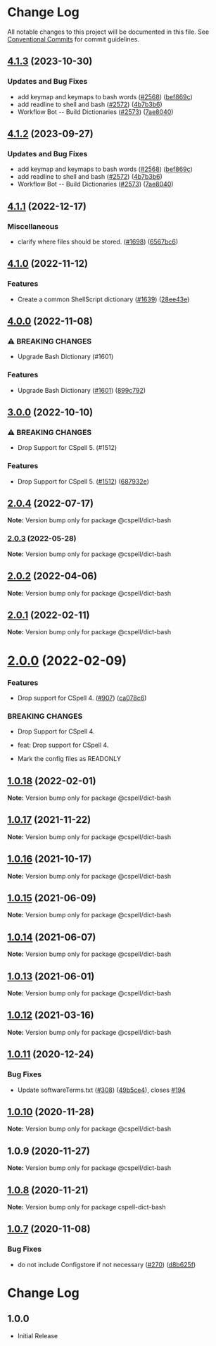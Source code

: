 # Change Log

All notable changes to this project will be documented in this file.
See [Conventional Commits](https://conventionalcommits.org) for commit guidelines.

## [4.1.3](https://github.com/mwarres/cspell-dicts/compare/@cspell/dict-bash-v4.1.2...@cspell/dict-bash@4.1.3) (2023-10-30)


### Updates and Bug Fixes

* add keymap and keymaps to bash words ([#2568](https://github.com/mwarres/cspell-dicts/issues/2568)) ([bef869c](https://github.com/mwarres/cspell-dicts/commit/bef869c78de50e549a23832f57892b071ab1f7c9))
* add readline to shell and bash ([#2572](https://github.com/mwarres/cspell-dicts/issues/2572)) ([4b7b3b6](https://github.com/mwarres/cspell-dicts/commit/4b7b3b6930a392fd22192ddf5884538410ca20fb))
* Workflow Bot -- Build Dictionaries ([#2573](https://github.com/mwarres/cspell-dicts/issues/2573)) ([7ae8040](https://github.com/mwarres/cspell-dicts/commit/7ae8040a41ace6e7b011652eda0d96d89a490f52))

## [4.1.2](https://github.com/streetsidesoftware/cspell-dicts/compare/@cspell/dict-bash@4.1.1...@cspell/dict-bash@4.1.2) (2023-09-27)


### Updates and Bug Fixes

* add keymap and keymaps to bash words ([#2568](https://github.com/streetsidesoftware/cspell-dicts/issues/2568)) ([bef869c](https://github.com/streetsidesoftware/cspell-dicts/commit/bef869c78de50e549a23832f57892b071ab1f7c9))
* add readline to shell and bash ([#2572](https://github.com/streetsidesoftware/cspell-dicts/issues/2572)) ([4b7b3b6](https://github.com/streetsidesoftware/cspell-dicts/commit/4b7b3b6930a392fd22192ddf5884538410ca20fb))
* Workflow Bot -- Build Dictionaries ([#2573](https://github.com/streetsidesoftware/cspell-dicts/issues/2573)) ([7ae8040](https://github.com/streetsidesoftware/cspell-dicts/commit/7ae8040a41ace6e7b011652eda0d96d89a490f52))

## [4.1.1](https://github.com/streetsidesoftware/cspell-dicts/compare/@cspell/dict-bash@4.1.0...@cspell/dict-bash@4.1.1) (2022-12-17)


### Miscellaneous

* clarify where files should be stored. ([#1698](https://github.com/streetsidesoftware/cspell-dicts/issues/1698)) ([6567bc6](https://github.com/streetsidesoftware/cspell-dicts/commit/6567bc62130404cb32945bdcc3bf07316c839396))

## [4.1.0](https://github.com/streetsidesoftware/cspell-dicts/compare/@cspell/dict-bash@4.0.0...@cspell/dict-bash@4.1.0) (2022-11-12)


### Features

* Create a common ShellScript dictionary ([#1639](https://github.com/streetsidesoftware/cspell-dicts/issues/1639)) ([28ee43e](https://github.com/streetsidesoftware/cspell-dicts/commit/28ee43ef4787db13fc304f8be47cc0f8a9e76eab))

## [4.0.0](https://github.com/streetsidesoftware/cspell-dicts/compare/@cspell/dict-bash@3.0.0...@cspell/dict-bash@4.0.0) (2022-11-08)


### ⚠ BREAKING CHANGES

* Upgrade Bash Dictionary (#1601)

### Features

* Upgrade Bash Dictionary ([#1601](https://github.com/streetsidesoftware/cspell-dicts/issues/1601)) ([899c792](https://github.com/streetsidesoftware/cspell-dicts/commit/899c792ad778d7efc31f2dec35695e8ebb4958e1))

## [3.0.0](https://github.com/streetsidesoftware/cspell-dicts/compare/@cspell/dict-bash@2.0.4...@cspell/dict-bash@3.0.0) (2022-10-10)


### ⚠ BREAKING CHANGES

* Drop Support for CSpell 5. (#1512)

### Features

* Drop Support for CSpell 5. ([#1512](https://github.com/streetsidesoftware/cspell-dicts/issues/1512)) ([687932e](https://github.com/streetsidesoftware/cspell-dicts/commit/687932e187e4bce87d7904e3a2e53dd6de6ac372))

## [2.0.4](https://github.com/streetsidesoftware/cspell-dicts/compare/@cspell/dict-bash@2.0.3...@cspell/dict-bash@2.0.4) (2022-07-17)

**Note:** Version bump only for package @cspell/dict-bash





### [2.0.3](https://github.com/streetsidesoftware/cspell-dicts/compare/@cspell/dict-bash@2.0.2...@cspell/dict-bash@2.0.3) (2022-05-28)

**Note:** Version bump only for package @cspell/dict-bash





## [2.0.2](https://github.com/streetsidesoftware/cspell-dicts/compare/@cspell/dict-bash@2.0.1...@cspell/dict-bash@2.0.2) (2022-04-06)

**Note:** Version bump only for package @cspell/dict-bash





## [2.0.1](https://github.com/streetsidesoftware/cspell-dicts/compare/@cspell/dict-bash@2.0.0...@cspell/dict-bash@2.0.1) (2022-02-11)

**Note:** Version bump only for package @cspell/dict-bash





# [2.0.0](https://github.com/streetsidesoftware/cspell-dicts/compare/@cspell/dict-bash@1.0.18...@cspell/dict-bash@2.0.0) (2022-02-09)


### Features

* Drop support for CSpell 4. ([#907](https://github.com/streetsidesoftware/cspell-dicts/issues/907)) ([ca078c6](https://github.com/streetsidesoftware/cspell-dicts/commit/ca078c6a2e188cc3cf6276db1ba7e007f0f06f27))


### BREAKING CHANGES

* Drop Support for CSpell 4.

* feat: Drop support for CSpell 4.
* Mark the config files as READONLY





## [1.0.18](https://github.com/streetsidesoftware/cspell-dicts/compare/@cspell/dict-bash@1.0.17...@cspell/dict-bash@1.0.18) (2022-02-01)

**Note:** Version bump only for package @cspell/dict-bash





## [1.0.17](https://github.com/streetsidesoftware/cspell-dicts/compare/@cspell/dict-bash@1.0.16...@cspell/dict-bash@1.0.17) (2021-11-22)

**Note:** Version bump only for package @cspell/dict-bash





## [1.0.16](https://github.com/streetsidesoftware/cspell-dicts/compare/@cspell/dict-bash@1.0.15...@cspell/dict-bash@1.0.16) (2021-10-17)

**Note:** Version bump only for package @cspell/dict-bash





## [1.0.15](https://github.com/streetsidesoftware/cspell-dicts/compare/@cspell/dict-bash@1.0.14...@cspell/dict-bash@1.0.15) (2021-06-09)

**Note:** Version bump only for package @cspell/dict-bash





## [1.0.14](https://github.com/streetsidesoftware/cspell-dicts/compare/@cspell/dict-bash@1.0.13...@cspell/dict-bash@1.0.14) (2021-06-07)

**Note:** Version bump only for package @cspell/dict-bash





## [1.0.13](https://github.com/streetsidesoftware/cspell-dicts/compare/@cspell/dict-bash@1.0.12...@cspell/dict-bash@1.0.13) (2021-06-01)

**Note:** Version bump only for package @cspell/dict-bash





## [1.0.12](https://github.com/streetsidesoftware/cspell-dicts/compare/@cspell/dict-bash@1.0.11...@cspell/dict-bash@1.0.12) (2021-03-16)

**Note:** Version bump only for package @cspell/dict-bash





## [1.0.11](https://github.com/streetsidesoftware/cspell-dicts/compare/@cspell/dict-bash@1.0.10...@cspell/dict-bash@1.0.11) (2020-12-24)


### Bug Fixes

* Update softwareTerms.txt ([#308](https://github.com/streetsidesoftware/cspell-dicts/issues/308)) ([49b5ce4](https://github.com/streetsidesoftware/cspell-dicts/commit/49b5ce4a2436f3c99969d6425128d55f84c8a7fc)), closes [#194](https://github.com/streetsidesoftware/cspell-dicts/issues/194)





## [1.0.10](https://github.com/streetsidesoftware/cspell-dicts/compare/@cspell/dict-bash@1.0.9...@cspell/dict-bash@1.0.10) (2020-11-28)

**Note:** Version bump only for package @cspell/dict-bash





## 1.0.9 (2020-11-27)

**Note:** Version bump only for package @cspell/dict-bash





## [1.0.8](https://github.com/streetsidesoftware/cspell-dicts/compare/cspell-dict-bash@1.0.7...cspell-dict-bash@1.0.8) (2020-11-21)

**Note:** Version bump only for package cspell-dict-bash

## [1.0.7](https://github.com/streetsidesoftware/cspell-dicts/compare/cspell-dict-bash@1.0.6...cspell-dict-bash@1.0.7) (2020-11-08)

### Bug Fixes

- do not include Configstore if not necessary ([#270](https://github.com/streetsidesoftware/cspell-dicts/issues/270)) ([d8b625f](https://github.com/streetsidesoftware/cspell-dicts/commit/d8b625f2f42d5cc6c4a9390216ac1e5037886e44))

# Change Log

## 1.0.0

- Initial Release
